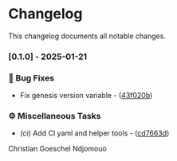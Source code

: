 # Changelog

This changelog documents all notable changes.

### [0.1.0] - 2025-01-21

### 🐛 Bug Fixes

- Fix genesis version variable - ([43f020b](https://gitea.christiangoeschel.com/christiangoeschel/genesis/commit/43f020b6a6f38c39124220b77feac557599725e4))

### ⚙️ Miscellaneous Tasks

- _(ci)_ Add CI yaml and helper tools - ([cd7663d](https://gitea.christiangoeschel.com/christiangoeschel/genesis/commit/cd7663da56de0cdbb3368b705069862a27fe68de))

Christian Goeschel Ndjomouo
